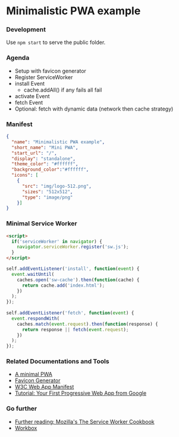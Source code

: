 # Minimalistic PWA example

### Development
Use `npm start` to serve the public folder.

### Agenda
* Setup with favicon generator
* Register ServiceWorker
* install Event
    * cache.addAll() if any fails all fail
* activate Event
* fetch Event 
* Optional: fetch with dynamic data (network then cache strategy)

### Manifest
```json
{
  "name": "Minimalistic PWA example",
  "short_name": "Mini PWA",
  "start_url": "/",
  "display": "standalone",
  "theme_color": "#ffffff",
  "background_color":"#ffffff",
  "icons": [
    {
      "src": "img/logo-512.png",
      "sizes": "512x512",
      "type": "image/png"
    }]
}
```

### Minimal Service Worker
```html
<script>
  if('serviceWorker' in navigator) {
    navigator.serviceWorker.register('sw.js');
  }
</script>
```

```js
self.addEventListener('install', function(event) {
  event.waitUntil(
    caches.open('sw-cache').then(function(cache) {
      return cache.add('index.html');
    })
  );
});
 
self.addEventListener('fetch', function(event) {
  event.respondWith(
    caches.match(event.request).then(function(response) {
      return response || fetch(event.request);
    })
  );
});
```

### Related Documentations and Tools
* [A minimal PWA](https://mobiforge.com/design-development/pwa-minimus-a-minimal-pwa-checklist)
* [Favicon Generator](https://realfavicongenerator.net/)
* [W3C Web App Manifest](https://www.w3.org/TR/appmanifest/)
* [Tutorial: Your First Progressive Web App from Google](https://developers.google.com/web/fundamentals/codelabs/your-first-pwapp/)

### Go further
* [Further reading: Mozilla's The Service Worker Cookbook](https://serviceworke.rs)
* [Workbox](https://developers.google.com/web/tools/workbox/)
